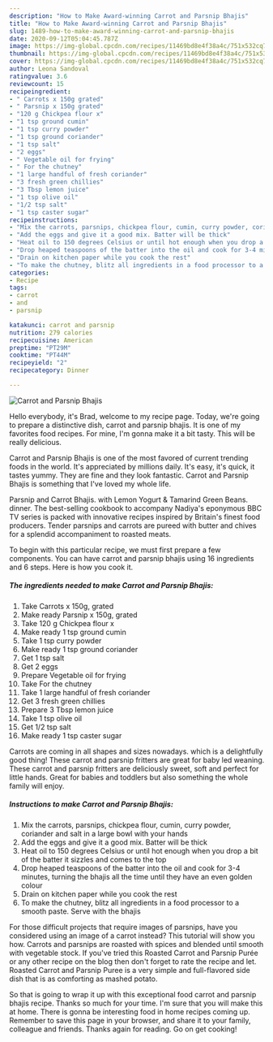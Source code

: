 ```yaml
---
description: "How to Make Award-winning Carrot and Parsnip Bhajis"
title: "How to Make Award-winning Carrot and Parsnip Bhajis"
slug: 1489-how-to-make-award-winning-carrot-and-parsnip-bhajis
date: 2020-09-12T05:04:45.787Z
image: https://img-global.cpcdn.com/recipes/11469bd8e4f38a4c/751x532cq70/carrot-and-parsnip-bhajis-recipe-main-photo.jpg
thumbnail: https://img-global.cpcdn.com/recipes/11469bd8e4f38a4c/751x532cq70/carrot-and-parsnip-bhajis-recipe-main-photo.jpg
cover: https://img-global.cpcdn.com/recipes/11469bd8e4f38a4c/751x532cq70/carrot-and-parsnip-bhajis-recipe-main-photo.jpg
author: Leona Sandoval
ratingvalue: 3.6
reviewcount: 15
recipeingredient:
- " Carrots x 150g grated"
- " Parsnip x 150g grated"
- "120 g Chickpea flour x"
- "1 tsp ground cumin"
- "1 tsp curry powder"
- "1 tsp ground coriander"
- "1 tsp salt"
- "2 eggs"
- " Vegetable oil for frying"
- " For the chutney"
- "1 large handful of fresh coriander"
- "3 fresh green chillies"
- "3 Tbsp lemon juice"
- "1 tsp olive oil"
- "1/2 tsp salt"
- "1 tsp caster sugar"
recipeinstructions:
- "Mix the carrots, parsnips, chickpea flour, cumin, curry powder, coriander and salt in a large bowl with your hands"
- "Add the eggs and give it a good mix. Batter will be thick"
- "Heat oil to 150 degrees Celsius or until hot enough when you drop a bit of the batter it sizzles and comes to the top"
- "Drop heaped teaspoons of the batter into the oil and cook for 3-4 minutes, turning the bhajis all the time until they have an even golden colour"
- "Drain on kitchen paper while you cook the rest"
- "To make the chutney, blitz all ingredients in a food processor to a smooth paste. Serve with the bhajis"
categories:
- Recipe
tags:
- carrot
- and
- parsnip

katakunci: carrot and parsnip 
nutrition: 279 calories
recipecuisine: American
preptime: "PT29M"
cooktime: "PT44M"
recipeyield: "2"
recipecategory: Dinner

---
```



![Carrot and Parsnip Bhajis](https://img-global.cpcdn.com/recipes/11469bd8e4f38a4c/751x532cq70/carrot-and-parsnip-bhajis-recipe-main-photo.jpg)

Hello everybody, it's Brad, welcome to my recipe page. Today, we're going to prepare a distinctive dish, carrot and parsnip bhajis. It is one of my favorites food recipes. For mine, I'm gonna make it a bit tasty. This will be really delicious.

Carrot and Parsnip Bhajis is one of the most favored of current trending foods in the world. It's appreciated by millions daily. It's easy, it's quick, it tastes yummy. They are fine and they look fantastic. Carrot and Parsnip Bhajis is something that I've loved my whole life.

Parsnip and Carrot Bhajis. with Lemon Yogurt &amp; Tamarind Green Beans. dinner. The best-selling cookbook to accompany Nadiya&#39;s eponymous BBC TV series is packed with innovative recipes inspired by Britain&#39;s finest food producers. Tender parsnips and carrots are pureed with butter and chives for a splendid accompaniment to roasted meats.


To begin with this particular recipe, we must first prepare a few components. You can have carrot and parsnip bhajis using 16 ingredients and 6 steps. Here is how you cook it.

<!--inarticleads1-->

##### The ingredients needed to make Carrot and Parsnip Bhajis:

1. Take  Carrots x 150g, grated
1. Make ready  Parsnip x 150g, grated
1. Take 120 g Chickpea flour x
1. Make ready 1 tsp ground cumin
1. Take 1 tsp curry powder
1. Make ready 1 tsp ground coriander
1. Get 1 tsp salt
1. Get 2 eggs
1. Prepare  Vegetable oil for frying
1. Take  For the chutney
1. Take 1 large handful of fresh coriander
1. Get 3 fresh green chillies
1. Prepare 3 Tbsp lemon juice
1. Take 1 tsp olive oil
1. Get 1/2 tsp salt
1. Make ready 1 tsp caster sugar


Carrots are coming in all shapes and sizes nowadays. which is a delightfully good thing! These carrot and parsnip fritters are great for baby led weaning. These carrot and parsnip fritters are deliciously sweet, soft and perfect for little hands. Great for babies and toddlers but also something the whole family will enjoy. 

<!--inarticleads2-->

##### Instructions to make Carrot and Parsnip Bhajis:

1. Mix the carrots, parsnips, chickpea flour, cumin, curry powder, coriander and salt in a large bowl with your hands
1. Add the eggs and give it a good mix. Batter will be thick
1. Heat oil to 150 degrees Celsius or until hot enough when you drop a bit of the batter it sizzles and comes to the top
1. Drop heaped teaspoons of the batter into the oil and cook for 3-4 minutes, turning the bhajis all the time until they have an even golden colour
1. Drain on kitchen paper while you cook the rest
1. To make the chutney, blitz all ingredients in a food processor to a smooth paste. Serve with the bhajis


For those difficult projects that require images of parsnips, have you considered using an image of a carrot instead? This tutorial will show you how. Carrots and parsnips are roasted with spices and blended until smooth with vegetable stock. If you&#39;ve tried this Roasted Carrot and Parsnip Purée or any other recipe on the blog then don&#39;t forget to rate the recipe and let. Roasted Carrot and Parsnip Puree is a very simple and full-flavored side dish that is as comforting as mashed potato. 

So that is going to wrap it up with this exceptional food carrot and parsnip bhajis recipe. Thanks so much for your time. I'm sure that you will make this at home. There is gonna be interesting food in home recipes coming up. Remember to save this page in your browser, and share it to your family, colleague and friends. Thanks again for reading. Go on get cooking!
